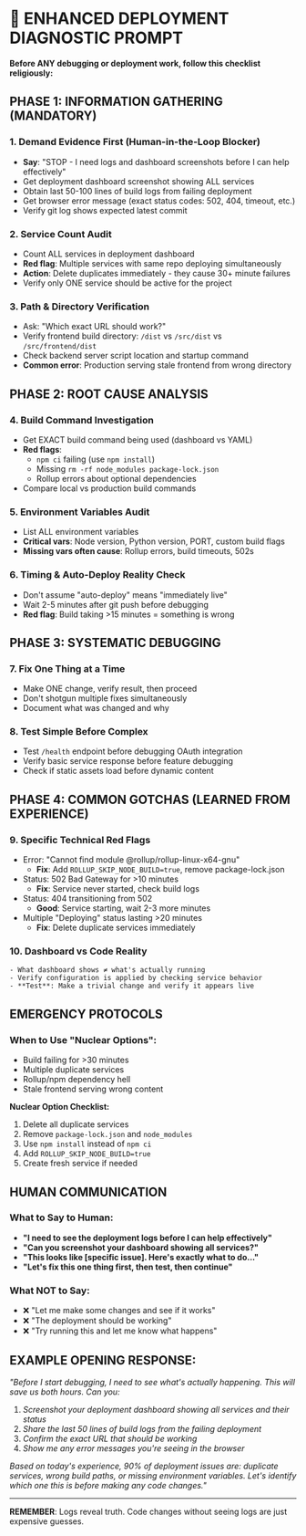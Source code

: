 # 🚨 ENHANCED DEPLOYMENT DIAGNOSTIC PROMPT

**Before ANY debugging or deployment work, follow this checklist religiously:**

## PHASE 1: INFORMATION GATHERING (MANDATORY)

### 1. **Demand Evidence First (Human-in-the-Loop Blocker)**
   - **Say**: "STOP - I need logs and dashboard screenshots before I can help effectively"
   - Get deployment dashboard screenshot showing ALL services
   - Obtain last 50-100 lines of build logs from failing deployment
   - Get browser error message (exact status codes: 502, 404, timeout, etc.)
   - Verify git log shows expected latest commit

### 2. **Service Count Audit** 
   - Count ALL services in deployment dashboard
   - **Red flag**: Multiple services with same repo deploying simultaneously
   - **Action**: Delete duplicates immediately - they cause 30+ minute failures
   - Verify only ONE service should be active for the project

### 3. **Path & Directory Verification**
   - Ask: "Which exact URL should work?"
   - Verify frontend build directory: `/dist` vs `/src/dist` vs `/src/frontend/dist`
   - Check backend server script location and startup command
   - **Common error**: Production serving stale frontend from wrong directory

## PHASE 2: ROOT CAUSE ANALYSIS

### 4. **Build Command Investigation**
   - Get EXACT build command being used (dashboard vs YAML)
   - **Red flags**: 
     - `npm ci` failing (use `npm install`)
     - Missing `rm -rf node_modules package-lock.json`
     - Rollup errors about optional dependencies
   - Compare local vs production build commands

### 5. **Environment Variables Audit**
   - List ALL environment variables
   - **Critical vars**: Node version, Python version, PORT, custom build flags
   - **Missing vars often cause**: Rollup errors, build timeouts, 502s

### 6. **Timing & Auto-Deploy Reality Check**
   - Don't assume "auto-deploy" means "immediately live"
   - Wait 2-5 minutes after git push before debugging
   - **Red flag**: Build taking >15 minutes = something is wrong

## PHASE 3: SYSTEMATIC DEBUGGING

### 7. **Fix One Thing at a Time**
   - Make ONE change, verify result, then proceed
   - Don't shotgun multiple fixes simultaneously
   - Document what was changed and why

### 8. **Test Simple Before Complex**
   - Test `/health` endpoint before debugging OAuth integration
   - Verify basic service response before feature debugging
   - Check if static assets load before dynamic content

## PHASE 4: COMMON GOTCHAS (LEARNED FROM EXPERIENCE)

### 9. **Specific Technical Red Flags**
   - Error: "Cannot find module @rollup/rollup-linux-x64-gnu"
     - **Fix**: Add `ROLLUP_SKIP_NODE_BUILD=true`, remove package-lock.json
   - Status: 502 Bad Gateway for >10 minutes
     - **Fix**: Service never started, check build logs
   - Status: 404 transitioning from 502
     - **Good**: Service starting, wait 2-3 more minutes
   - Multiple "Deploying" status lasting >20 minutes
     - **Fix**: Delete duplicate services immediately

### 10. **Dashboard vs Code Reality**
    - What dashboard shows ≠ what's actually running
    - Verify configuration is applied by checking service behavior
    - **Test**: Make a trivial change and verify it appears live

## EMERGENCY PROTOCOLS

### When to Use "Nuclear Options":
- Build failing for >30 minutes
- Multiple duplicate services
- Rollup/npm dependency hell
- Stale frontend serving wrong content

**Nuclear Option Checklist:**
1. Delete all duplicate services
2. Remove `package-lock.json` and `node_modules`
3. Use `npm install` instead of `npm ci`
4. Add `ROLLUP_SKIP_NODE_BUILD=true`
5. Create fresh service if needed

## HUMAN COMMUNICATION

### What to Say to Human:
- **"I need to see the deployment logs before I can help effectively"**
- **"Can you screenshot your dashboard showing all services?"**
- **"This looks like [specific issue]. Here's exactly what to do..."**
- **"Let's fix this one thing first, then test, then continue"**

### What NOT to Say:
- ❌ "Let me make some changes and see if it works"
- ❌ "The deployment should be working"
- ❌ "Try running this and let me know what happens"

## EXAMPLE OPENING RESPONSE:
*"Before I start debugging, I need to see what's actually happening. This will save us both hours. Can you:*
1. *Screenshot your deployment dashboard showing all services and their status*
2. *Share the last 50 lines of build logs from the failing deployment*
3. *Confirm the exact URL that should be working*
4. *Show me any error messages you're seeing in the browser*

*Based on today's experience, 90% of deployment issues are: duplicate services, wrong build paths, or missing environment variables. Let's identify which one this is before making any code changes."*

---
**REMEMBER**: Logs reveal truth. Code changes without seeing logs are just expensive guesses.